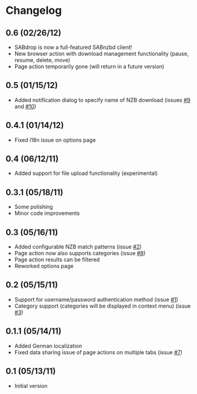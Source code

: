 Changelog
=========

0.6 (02/26/12)
--------------

* SABdrop is now a full-featured SABnzbd client!
* New browser action with download management functionality (pause, resume, delete, move)
* Page action temporarily gone (will return in a future version)

0.5 (01/15/12)
--------------

* Added notification dialog to specify name of NZB download (issues [#9](https://github.com/svenjacobs/SABdrop/issues/9) and [#10](https://github.com/svenjacobs/SABdrop/issues/10))

0.4.1 (01/14/12)
----------------

* Fixed i18n issue on options page

0.4 (06/12/11)
--------------

* Added support for file upload functionality (experimental)

0.3.1 (05/18/11)
----------------

* Some polishing
* Minor code improvements

0.3 (05/16/11)
--------------

* Added configurable NZB match patterns (issue [#2](https://github.com/svenjacobs/SABdrop/issues/2))
* Page action now also supports categories (issue [#8](https://github.com/svenjacobs/SABdrop/issues/8))
* Page action results can be filtered
* Reworked options page

0.2 (05/15/11)
--------------

* Support for username/password authentication method (issue [#1](https://github.com/svenjacobs/SABdrop/issues/1))
* Category support (categories will be displayed in context menu) (issue [#3](https://github.com/svenjacobs/SABdrop/issues/3))

0.1.1 (05/14/11)
----------------

* Added German localization
* Fixed data sharing issue of page actions on multiple tabs (issue [#7](https://github.com/svenjacobs/SABdrop/issues/7))

0.1 (05/13/11)
--------------

* Initial version
